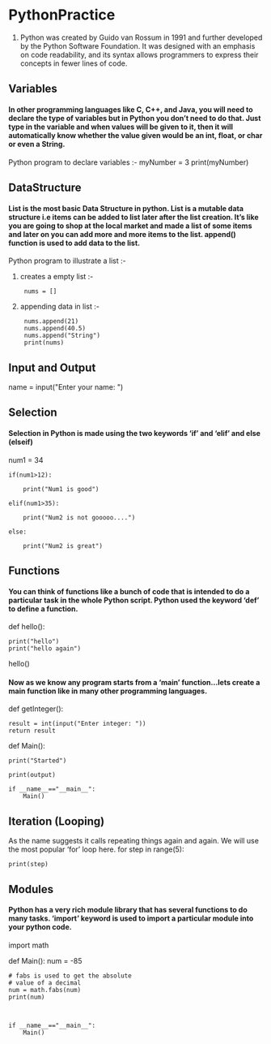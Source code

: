 # PythonPractice

1. Python was created by Guido van Rossum in 1991 and further developed by the Python Software Foundation. It was designed with an emphasis on code readability, and its syntax allows programmers to express their concepts in fewer lines of code. 

## Variables 

#### In other programming languages like C, C++, and Java, you will need to declare the type of variables but in Python you don’t need to do that. Just type in the variable and when values will be given to it, then it will automatically know whether the value given would be an int, float, or char or even a String.

Python program to declare variables :-
myNumber = 3
print(myNumber) 


## DataStructure

#### List is the most basic Data Structure in python. List is a mutable data structure i.e items can be added to list later after the list creation. It’s like you are going to shop at the local market and made a list of some items and later on you can add more and more items to the list. append() function is used to add data to the list.

Python program to illustrate a list :-
  
1. creates a empty list :-

        nums = []  
  
2. appending data in list :-

        nums.append(21)
        nums.append(40.5)
        nums.append("String")
        print(nums) 

## Input and Output

name = input("Enter your name: ")  

## Selection

#### Selection in Python is made using the two keywords ‘if’ and ‘elif’ and else (elseif)

num1 = 34

    if(num1>12): 

        print("Num1 is good") 

    elif(num1>35): 

        print("Num2 is not gooooo....") 

    else: 

        print("Num2 is great") 

## Functions

#### You can think of functions like a bunch of code that is intended to do a particular task in the whole Python script. Python used the keyword ‘def’ to define a function.

def hello(): 

    print("hello") 
    print("hello again") 

hello() 

#### Now as we know any program starts from a ‘main’ function…lets create a main function like in many other programming languages.
def getInteger(): 

    result = int(input("Enter integer: ")) 
    return result 
  
def Main(): 

    print("Started") 
      
    print(output) 

    if __name__=="__main__": 
        Main() 

## Iteration (Looping)
As the name suggests it calls repeating things again and again. We will use the most popular ‘for’ loop here.
for step in range(5):

    print(step) 

## Modules

#### Python has a very rich module library that has several functions to do many tasks. ‘import’ keyword is used to import a particular module into your python code.

import math 
  
def Main(): 
    num = -85
  
    # fabs is used to get the absolute  
    # value of a decimal 
    num = math.fabs(num)  
    print(num) 
      
      
    
    if __name__=="__main__": 
        Main() 